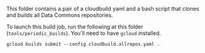 This folder contains a pair of a cloudbuild yaml and a bash script that clones
and builds all Data Commons repositories.

To launch this build job, run the following at this folder
(`tools/periodic_builds`).
You'll need to have `gcloud` installed.
```
gcloud builds submit --config cloudbuild.allrepos.yaml .
```

